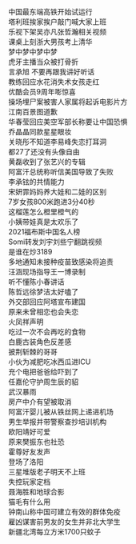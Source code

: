 中国最东端高铁开始试运行  
塔利班挨家挨户敲门喊大家上班  
乐视下架吴亦凡张哲瀚相关视频  
课桌上刻浙大男孩考上清华  
梦中梦中梦中梦  
虎牙主播当众被打骨折  
言承旭 不要再跟我讲好听话  
教练回应水花消失术女孩走红  
优酷会员9周年嘭惊喜  
操场埋尸案被害人家属将起诉电影片方  
江南百景图道歉  
华春莹回应美空军部长称要让中国恐惧  
乔晶晶同款星星眼妆  
关晓彤不知道李易峰失恋打耳洞  
都27了还没有头像自由  
黄磊收到了张艺兴的专辑  
阿富汗总统称听信美国导致了失败  
李承铉的共情能力  
宋妍霏妈妈养大娃和二娃的区别  
7岁女孩800米跑进3分40秒  
这榴莲怎么橙里橙气的  
小姨带娃真是太欢乐了  
2021福布斯中国名人榜  
Somi转发刘宇刘些宁翻跳视频  
是谁在炒3189  
多地通知未接种疫苗致感染将追责  
汪涵现场指导王一博录制  
听不懂陈小春讲话  
陈哲远徐梦洁太好嗑了  
外交部回应阿塔宣布建国  
原来未曾相恋也会失恋  
火凤祥声明  
吃过一次不会再吃的食物  
白鹿古装角色反差感  
披荆斩棘的哥哥  
小伙为减肥吃冰西瓜进ICU  
充个电把爸爸给吓到了  
任嘉伦守护周生辰的貂  
武汉暴雨  
房产中介有望被取消  
阿富汗婴儿被从铁丝网上递进机场  
男生举报并带警察查抄培训机构  
欧阳靖好可爱  
原来樊振东也社恐  
霍尊好友发声  
登场了洛阳  
三星堆版老子明天不上班  
失控玩家定档  
聂海胜和地球合影  
猫毛有什么用  
钟南山称中国可建立有效的群体免疫  
雇凶谋害前男友的女生并非北大学生  
新疆北湾每立方米1700只蚊子  
